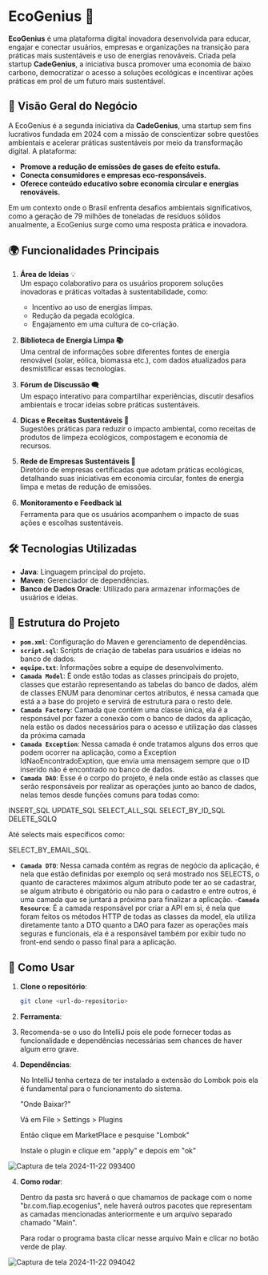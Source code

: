 # EcoGenius 🌱

**EcoGenius** é uma plataforma digital inovadora desenvolvida para educar, engajar e conectar usuários, empresas e organizações na transição para práticas mais sustentáveis e uso de energias renováveis. Criada pela startup **CadeGenius**, a iniciativa busca promover uma economia de baixo carbono, democratizar o acesso a soluções ecológicas e incentivar ações práticas em prol de um futuro mais sustentável.

## 🌟 Visão Geral do Negócio

A EcoGenius é a segunda iniciativa da **CadeGenius**, uma startup sem fins lucrativos fundada em 2024 com a missão de conscientizar sobre questões ambientais e acelerar práticas sustentáveis por meio da transformação digital. A plataforma:
- **Promove a redução de emissões de gases de efeito estufa.**
- **Conecta consumidores e empresas eco-responsáveis.**
- **Oferece conteúdo educativo sobre economia circular e energias renováveis.**

Em um contexto onde o Brasil enfrenta desafios ambientais significativos, como a geração de 79 milhões de toneladas de resíduos sólidos anualmente, a EcoGenius surge como uma resposta prática e inovadora.

## 🌍 Funcionalidades Principais

1. **Área de Ideias** 💡  
   Um espaço colaborativo para os usuários proporem soluções inovadoras e práticas voltadas à sustentabilidade, como:
   - Incentivo ao uso de energias limpas.
   - Redução da pegada ecológica.
   - Engajamento em uma cultura de co-criação.

3. **Biblioteca de Energia Limpa 📚**  
   Uma central de informações sobre diferentes fontes de energia renovável (solar, eólica, biomassa etc.), com dados atualizados para desmistificar essas tecnologias.

4. **Fórum de Discussão 🗨️**  
   Um espaço interativo para compartilhar experiências, discutir desafios ambientais e trocar ideias sobre práticas sustentáveis.

5. **Dicas e Receitas Sustentáveis 🌱**  
   Sugestões práticas para reduzir o impacto ambiental, como receitas de produtos de limpeza ecológicos, compostagem e economia de recursos.

6. **Rede de Empresas Sustentáveis 🏢**  
   Diretório de empresas certificadas que adotam práticas ecológicas, detalhando suas iniciativas em economia circular, fontes de energia limpa e metas de redução de emissões.

7. **Monitoramento e Feedback 📊**  
   Ferramenta para que os usuários acompanhem o impacto de suas ações e escolhas sustentáveis.

## 🛠️ Tecnologias Utilizadas

- **Java**: Linguagem principal do projeto.
- **Maven**: Gerenciador de dependências.
- **Banco de Dados Oracle**: Utilizado para armazenar informações de usuários e ideias.

## 📂 Estrutura do Projeto

- **`pom.xml`**: Configuração do Maven e gerenciamento de dependências.
- **`script.sql`**: Scripts de criação de tabelas para usuários e ideias no banco de dados.
- **`equipe.txt`**: Informações sobre a equipe de desenvolvimento.
- **`Camada Model`**: É onde estão todas as classes principais do projeto, classes que estarão representando as tabelas do banco de dados, além de classes ENUM para denominar certos atributos, é nessa camada que está a a base do projeto e servirá de estrutura para o resto dele.
- **`Camada Factory`**: Camada que contém uma classe única, ela é a responsável por fazer a conexão com o banco de dados da aplicação, nela estão os dados necessários para o acesso e utilização das classes da próxima camada
- **`Camada Exception`**: Nessa camada é onde tratamos alguns dos erros que podem ocorrer na aplicação, como a Exception IdNaoEncontradoExption, que envia uma mensagem sempre que o ID inserido não é encontrado no banco de dados.
- **`Camada DAO`**: Esse é o corpo do projeto, é nela onde estão as classes que serão responsáveis por realizar as operações junto ao banco de dados, nelas temos desde funções comuns para todas como:

INSERT_SQL
UPDATE_SQL
SELECT_ALL_SQL
SELECT_BY_ID_SQL
DELETE_SQLQ

Até selects mais específicos como:

SELECT_BY_EMAIL_SQL.

- **`Camada DTO`**: Nessa camada contém as regras de negócio da aplicação, é nela que estão definidas por exemplo oq será mostrado nos SELECTS, o quanto de caracteres máximos algum atributo pode ter ao se cadastrar, se algum atributo é obrigatório ou não para o cadastro e entre outros, é uma camada que se juntará a próxima para finalizar a aplicação.
-**`Camada Resource`**: É a camada responsável por criar a API em si, é nela que foram feitos os métodos HTTP de todas as classes da model, ela utiliza diretamente tanto a DTO quanto a DAO para fazer as operações mais seguras e funcionais, ela é a responsável também por exibir tudo no front-end sendo o passo final para a aplicação.

## 🚀 Como Usar

1. **Clone o repositório**:
   ```bash
   git clone <url-do-repositorio>

2. **Ferramenta**:
3. 
   Recomenda-se o uso do IntelliJ pois ele pode fornecer todas as funcionalidade e dependências necessárias sem chances de haver algum erro grave.

4. **Dependências**:

   No IntelliJ tenha certeza de ter instalado a extensão do Lombok pois ela é fundamental para o funcionamento do sistema.

   "Onde Baixar?"

   Vá em File > Settings > Plugins

   Então clique em MarketPlace e pesquise "Lombok"

   Instale o plugin e clique em "apply" e depois em "ok"
   
![Captura de tela 2024-11-22 093400](https://github.com/user-attachments/assets/8490c6a3-a609-46d1-84d3-03aa7d7f9634)

4. **Como rodar**:

   Dentro da pasta src haverá o que chamamos de package com o nome "br.com.fiap.ecogenius", nele haverá outros pacotes que representam as camadas mencionadas anteriormente e um arquivo separado chamado "Main".

   Para rodar o programa basta clicar nesse arquivo Main e clicar no botão verde de play.
  
![Captura de tela 2024-11-22 094042](https://github.com/user-attachments/assets/088f7ad6-ba32-416f-bcc0-eb66ee4cdcd0)
